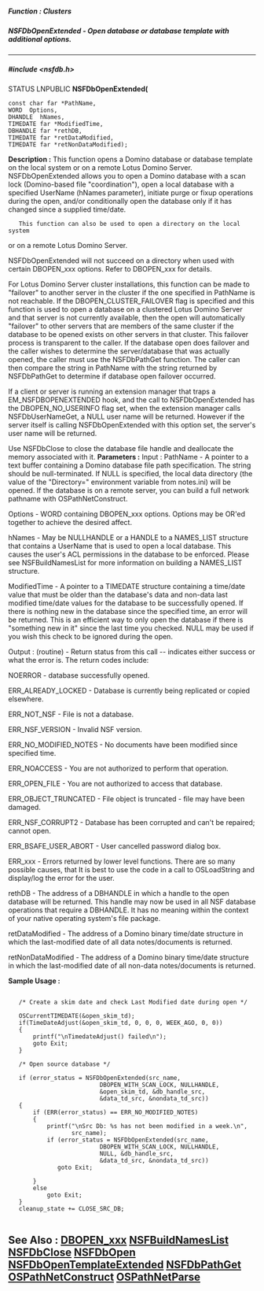 ##### Function : Clusters
##### NSFDbOpenExtended - Open database or database template with additional options.
---
##### #include <nsfdb.h>
STATUS LNPUBLIC **NSFDbOpenExtended(**

	const char far *PathName,
	WORD  Options,
	DHANDLE  hNames,
	TIMEDATE far *ModifiedTime,
	DBHANDLE far *rethDB,
	TIMEDATE far *retDataModified,
	TIMEDATE far *retNonDataModified);
**Description :**
This function opens a Domino database or database template on the local system 
or on a remote Lotus Domino Server.  NSFDbOpenExtended allows you to open a 
Domino database with a scan lock (Domino-based file "coordination"), open a 
local database with a specified UserName (hNames parameter), initiate purge or 
fixup operations during the open, and/or conditionally open the database only 
if it has changed since a supplied time/date.

       This function can also be used to open a directory on the local system 
or on a remote Lotus Domino Server.

NSFDbOpenExtended will not succeed on a directory when used with certain 
DBOPEN_xxx options.  Refer to DBOPEN_xxx for details.

For Lotus Domino Server cluster installations, this function can be made to 
"failover" to another server in the cluster if the one specified in PathName is 
not reachable.  If the DBOPEN_CLUSTER_FAILOVER flag is specified and this 
function is used to open a database on a clustered Lotus Domino Server and that 
server is not currently available, then the open will automatically "failover" 
to other servers that are members of the same cluster if the database to be 
opened exists on other servers in that cluster.  This failover process is 
transparent to the caller.  If the database open does failover and the caller 
wishes to determine the server/database that was actually opened, the caller 
must use the NSFDbPathGet function.  The caller can then compare the string in 
PathName with the string returned by NSFDbPathGet to determine if database open 
failover occurred. 

If a client or server is running an extension manager that traps a 
EM_NSFDBOPENEXTENDED hook, and the call to NSFDbOpenExtended has the 
DBOPEN_NO_USERINFO flag set, when the extension manager calls NSFDbUserNameGet, 
a NULL user name will be returned.  However if the server itself is calling 
NSFDbOpenExtended with this option set, the server's user name will be 
returned.  

Use NSFDbClose to close the database file handle and deallocate the memory 
associated with it.
**Parameters :**
Input :
PathName  -  A pointer to a text buffer containing a Domino database file path specification.  The string should be null-terminated.  If NULL is specified, the local data directory (the value of the "Directory=" environment variable from notes.ini) will be opened.  If the database is on a remote server, you can build a full network pathname with OSPathNetConstruct.  

Options  -  WORD containing DBOPEN_xxx options.  Options may be OR'ed together to achieve the desired affect.

hNames  -  May be NULLHANDLE or a HANDLE to a NAMES_LIST structure that contains a UserName that is used to open a local database.  This causes the user's ACL permissions in the database to be enforced.  Please see NSFBuildNamesList for more information on building a NAMES_LIST structure.


ModifiedTime  -  A pointer to a TIMEDATE structure containing a time/date value that must be older than the database's data and non-data last modified time/date values for the database to be successfully opened.  If there is nothing new in the database since the specified time, an error will be returned.  This is an efficient way to only open the database if there is "something new in it" since the last time you checked.  NULL may be used if you wish this check to be ignored during the open.

Output :
(routine)  -  Return status from this call -- indicates either success or what the error is. The return codes include:

NOERROR - database successfully opened.

ERR_ALREADY_LOCKED -  Database is currently being replicated or copied elsewhere.

ERR_NOT_NSF - File is not a database.

ERR_NSF_VERSION - Invalid NSF version.

ERR_NO_MODIFIED_NOTES - No documents have been modified since specified time.

ERR_NOACCESS - You are not authorized to perform that operation.

ERR_OPEN_FILE - You are not authorized to access that database.

ERR_OBJECT_TRUNCATED - File object is truncated - file may have been damaged.

ERR_NSF_CORRUPT2 - Database has been corrupted and can't be repaired; cannot open.

ERR_BSAFE_USER_ABORT - User cancelled password dialog box.

ERR_xxx - Errors returned by lower level functions.  There are so many possible causes, that It is best to use the code in a call to OSLoadString and display/log the error for the user. 


rethDB  -  The address of a DBHANDLE in which a handle to the open database will be returned.  This handle may now be used in all NSF database operations that require a DBHANDLE.  It has no meaning within the context of your native operating system's file package.

retDataModified  -  The address of a Domino binary time/date structure in which the last-modified date of all data notes/documents is returned.

retNonDataModified  -  The address of a Domino binary time/date structure in which the last-modified date of all non-data notes/documents is returned.

**Sample Usage :**
```

   /* Create a skim date and check Last Modified date during open */

   OSCurrentTIMEDATE(&open_skim_td);
   if(TimeDateAdjust(&open_skim_td, 0, 0, 0, WEEK_AGO, 0, 0))
   {
       printf("\nTimedateAdjust() failed\n");
       goto Exit;
   }

   /* Open source database */

   if (error_status = NSFDbOpenExtended(src_name,
                          DBOPEN_WITH_SCAN_LOCK, NULLHANDLE,
                          &open_skim_td, &db_handle_src,
                          &data_td_src, &nondata_td_src))
   {
       if (ERR(error_status) == ERR_NO_MODIFIED_NOTES)
       {
           printf("\nSrc Db: %s has not been modified in a week.\n",
                  src_name);
           if (error_status = NSFDbOpenExtended(src_name,
                          DBOPEN_WITH_SCAN_LOCK, NULLHANDLE,
                          NULL, &db_handle_src,
                          &data_td_src, &nondata_td_src))
              goto Exit;

       }
       else
           goto Exit;
   }
   cleanup_state += CLOSE_SRC_DB;


```
**See Also :**
[DBOPEN_xxx](D:/md_files/DBOPEN_xxx.md)
[NSFBuildNamesList](D:/md_files/NSFBuildNamesList.md)
[NSFDbClose](D:/md_files/NSFDbClose.md)
[NSFDbOpen](D:/md_files/NSFDbOpen.md)
[NSFDbOpenTemplateExtended](D:/md_files/NSFDbOpenTemplateExtended.md)
[NSFDbPathGet](D:/md_files/NSFDbPathGet.md)
[OSPathNetConstruct](D:/md_files/OSPathNetConstruct.md)
[OSPathNetParse](D:/md_files/OSPathNetParse.md)
---
